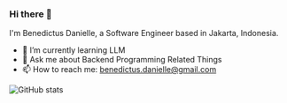 ### Hi there 👋

I'm Benedictus Danielle, a Software Engineer based in Jakarta, Indonesia.

- 🌱 I’m currently learning LLM
- 💬 Ask me about Backend Programming Related Things
- 📫 How to reach me: benedictus.danielle@gmail.com

![GitHub stats](https://github-readme-stats.vercel.app/api?username=benedictus-danielle&show_icons=true&theme=radical)
